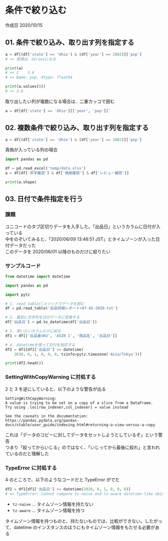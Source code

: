# 条件で絞り込む

作成日 2020/10/15

## 01. 条件で絞り込み、取り出す列を指定する

```python
a = df[(df['state'] == 'Ohio') & (df['year'] == 2002)]['pop']
# => 戻値は、Seriesになる

print(a)
# => 2    3.6
# => Name: pop, dtype: float64

print(a.values[0])
# => 3.6
```

取り出したい列が複数になる場合は、二重カッコで囲む

```python
a = df[df['state'] == 'Ohio'][['year', 'pop']]`
```

## 02. 複数条件で絞り込み、取り出す列を指定する

```python
a = df[(df['state'] == 'Ohio') & (df['year'] == 2002)]['pop']
```

真偽が入っている列の場合

```python
import pandas as pd

df = pd.read_excel('temp/data.xlsx')
a = df[df['赤字確認'] & df['価格確認'] & df['レビュー確認']]

print(a.shape)
```

## 03. 日付で条件指定を行う

### 課題

ユニコードのタブ区切りデータを入手した。「出品日」というカラムに日付が入っている\
中をのぞいてみると、「2020/06/09 13:46:51 JST」とタイムゾーンが入った日付データだった\
このデータを 2020/06/01 以降のものだけに絞りたい

### サンプルコード

```python
from datetime import datetime

import pandas as pd

import pytz

# 1. read_table()メソッドでデータを読む
df = pd.read_table('出品詳細レポート+07-02-2020.txt')

# 2. 最初に文字列を日付データに変換する
df['出品日'] = pd.to_datetime(df['出品日'])

# 3. 使いたいカラムだけに絞る
df1 = df[['出品者SKU', 'ASIN 1', '商品名', '出品日']]

# 4. datetimeを使って日付を指定する
df2 = df1[df1['出品日'] >= datetime(
    2020, 6, 1, 0, 0, 0, tzinfo=pytz.timezone('Asia/Tokyo'))]

print(df2.head())
```

### SettingWithCopyWarning に対処する

2 と 3 を逆にしていると、以下のような警告が出る

```text
SettingWithCopyWarning:
A value is trying to be set on a copy of a slice from a DataFrame.
Try using .loc[row_indexer,col_indexer] = value instead

See the caveats in the documentation: https://pandas.pydata.org/pandas-docs/stable/user_guide/indexing.html#returning-a-view-versus-a-copy
```

これは「データのコピーに対してデータをセットしようとしているぞ」という警告\
つまり「絞ってからいじる」のではなく、「いじってから最後に絞れ」と言われているのだと理解した

### TypeError に対処する

4 のところで、以下のようなコードだと TypeError がでた

```python
df2 = df1[df1['出品日'] >= datetime(2020, 6, 1, 0, 0, 0)]
# => TypeError: Cannot compare tz-naive and tz-aware datetime-like objects
```

- `tz-naive` ... タイムゾーン情報を持たない
- `tz-aware` ... タイムゾーン情報を持つ

タイムゾーン情報を持つものと、持たないものでは、比較ができない。したがって、datetime のインスタンスのほうにもタイムゾーン情報をもたせる必要がある
